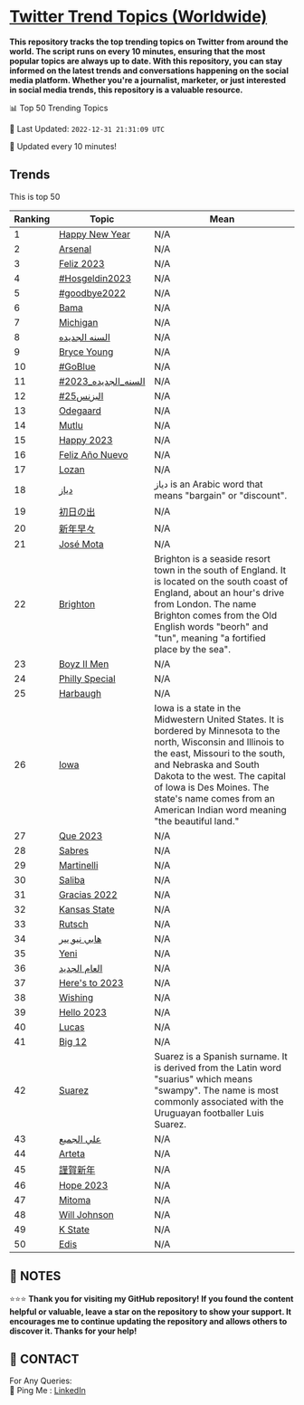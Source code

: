 [Twitter Trend Topics (Worldwide)](https://github.com/ErcinDedeoglu/Twitter-Trend-Topics)
==========

**This repository tracks the top trending topics on Twitter from around the world. 
The script runs on every 10 minutes, ensuring that the most popular topics are always up to date. 
With this repository, you can stay informed on the latest trends and conversations happening on the social media platform. 
Whether you're a journalist, marketer, or just interested in social media trends, this repository is a valuable resource.**


📊 Top 50 Trending Topics

📆 Last Updated: `2022-12-31 21:31:09 UTC`

🔧 Updated every 10 minutes!


## Trends

This is top 50

| Ranking | Topic | Mean |
| ------- | ------------ | ------------ |
| 1 | [Happy New Year](http://twitter.com/search?q=Happy+New+Year) | N/A |
| 2 | [Arsenal](http://twitter.com/search?q=Arsenal) | N/A |
| 3 | [Feliz 2023](http://twitter.com/search?q=Feliz+2023) | N/A |
| 4 | [#Hosgeldin2023](http://twitter.com/search?q=%23Hosgeldin2023) | N/A |
| 5 | [#goodbye2022](http://twitter.com/search?q=%23goodbye2022) | N/A |
| 6 | [Bama](http://twitter.com/search?q=Bama) | N/A |
| 7 | [Michigan](http://twitter.com/search?q=Michigan) | N/A |
| 8 | [السنه الجديده](http://twitter.com/search?q=%d8%a7%d9%84%d8%b3%d9%86%d9%87+%d8%a7%d9%84%d8%ac%d8%af%d9%8a%d8%af%d9%87) | N/A |
| 9 | [Bryce Young](http://twitter.com/search?q=Bryce+Young) | N/A |
| 10 | [#GoBlue](http://twitter.com/search?q=%23GoBlue) | N/A |
| 11 | [#السنه_الجديده_2023](http://twitter.com/search?q=%23%d8%a7%d9%84%d8%b3%d9%86%d9%87_%d8%a7%d9%84%d8%ac%d8%af%d9%8a%d8%af%d9%87_2023) | N/A |
| 12 | [#البزنس25](http://twitter.com/search?q=%23%d8%a7%d9%84%d8%a8%d8%b2%d9%86%d8%b325) | N/A |
| 13 | [Odegaard](http://twitter.com/search?q=Odegaard) | N/A |
| 14 | [Mutlu](http://twitter.com/search?q=Mutlu) | N/A |
| 15 | [Happy 2023](http://twitter.com/search?q=Happy+2023) | N/A |
| 16 | [Feliz Año Nuevo](http://twitter.com/search?q=Feliz+A%c3%b1o+Nuevo) | N/A |
| 17 | [Lozan](http://twitter.com/search?q=Lozan) | N/A |
| 18 | [دياز](http://twitter.com/search?q=%d8%af%d9%8a%d8%a7%d8%b2) | دياز is an Arabic word that means "bargain" or "discount". |
| 19 | [初日の出](http://twitter.com/search?q=%e5%88%9d%e6%97%a5%e3%81%ae%e5%87%ba) | N/A |
| 20 | [新年早々](http://twitter.com/search?q=%e6%96%b0%e5%b9%b4%e6%97%a9%e3%80%85) | N/A |
| 21 | [José Mota](http://twitter.com/search?q=Jos%c3%a9+Mota) | N/A |
| 22 | [Brighton](http://twitter.com/search?q=Brighton) | Brighton is a seaside resort town in the south of England. It is located on the south coast of England, about an hour's drive from London. The name Brighton comes from the Old English words "beorh" and "tun", meaning "a fortified place by the sea". |
| 23 | [Boyz II Men](http://twitter.com/search?q=Boyz+II+Men) | N/A |
| 24 | [Philly Special](http://twitter.com/search?q=Philly+Special) | N/A |
| 25 | [Harbaugh](http://twitter.com/search?q=Harbaugh) | N/A |
| 26 | [Iowa](http://twitter.com/search?q=Iowa) | Iowa is a state in the Midwestern United States. It is bordered by Minnesota to the north, Wisconsin and Illinois to the east, Missouri to the south, and Nebraska and South Dakota to the west. The capital of Iowa is Des Moines. The state's name comes from an American Indian word meaning "the beautiful land." |
| 27 | [Que 2023](http://twitter.com/search?q=Que+2023) | N/A |
| 28 | [Sabres](http://twitter.com/search?q=Sabres) | N/A |
| 29 | [Martinelli](http://twitter.com/search?q=Martinelli) | N/A |
| 30 | [Saliba](http://twitter.com/search?q=Saliba) | N/A |
| 31 | [Gracias 2022](http://twitter.com/search?q=Gracias+2022) | N/A |
| 32 | [Kansas State](http://twitter.com/search?q=Kansas+State) | N/A |
| 33 | [Rutsch](http://twitter.com/search?q=Rutsch) | N/A |
| 34 | [هابي نيو يير](http://twitter.com/search?q=%d9%87%d8%a7%d8%a8%d9%8a+%d9%86%d9%8a%d9%88+%d9%8a%d9%8a%d8%b1) | N/A |
| 35 | [Yeni](http://twitter.com/search?q=Yeni) | N/A |
| 36 | [العام الجديد](http://twitter.com/search?q=%d8%a7%d9%84%d8%b9%d8%a7%d9%85+%d8%a7%d9%84%d8%ac%d8%af%d9%8a%d8%af) | N/A |
| 37 | [Here's to 2023](http://twitter.com/search?q=Here%27s+to+2023) | N/A |
| 38 | [Wishing](http://twitter.com/search?q=Wishing) | N/A |
| 39 | [Hello 2023](http://twitter.com/search?q=Hello+2023) | N/A |
| 40 | [Lucas](http://twitter.com/search?q=Lucas) | N/A |
| 41 | [Big 12](http://twitter.com/search?q=Big+12) | N/A |
| 42 | [Suarez](http://twitter.com/search?q=Suarez) | Suarez is a Spanish surname. It is derived from the Latin word "suarius" which means "swampy". The name is most commonly associated with the Uruguayan footballer Luis Suarez. |
| 43 | [علي الجميع](http://twitter.com/search?q=%d8%b9%d9%84%d9%8a+%d8%a7%d9%84%d8%ac%d9%85%d9%8a%d8%b9) | N/A |
| 44 | [Arteta](http://twitter.com/search?q=Arteta) | N/A |
| 45 | [謹賀新年](http://twitter.com/search?q=%e8%ac%b9%e8%b3%80%e6%96%b0%e5%b9%b4) | N/A |
| 46 | [Hope 2023](http://twitter.com/search?q=Hope+2023) | N/A |
| 47 | [Mitoma](http://twitter.com/search?q=Mitoma) | N/A |
| 48 | [Will Johnson](http://twitter.com/search?q=Will+Johnson) | N/A |
| 49 | [K State](http://twitter.com/search?q=K+State) | N/A |
| 50 | [Edis](http://twitter.com/search?q=Edis) | N/A |




## 📝 NOTES

⭐⭐⭐ **Thank you for visiting my GitHub repository! If you found the content helpful or valuable, leave a star on the repository to show your support. It encourages me to continue updating the repository and allows others to discover it. Thanks for your help!**

## 📨 CONTACT

 For Any Queries:  
            🏓 Ping Me : [LinkedIn](https://www.linkedin.com/in/ercindedeoglu/)